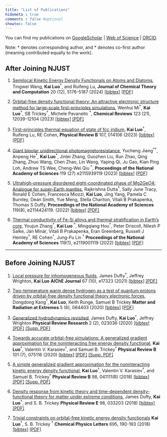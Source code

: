 ```yaml
---
title: "List of Publications"
hidemeta : true
comments : false #optional
showtoc: false
---
```


<!--  see https://gohugo.io/getting-started/configuration-markup/#goldmark for goldmark configuration -->


You can find my publications on [GoogleScholar](https://scholar.google.com/citations?hl=en&user=5byAayIAAAAJ) | [Web of Science](https://www.webofscience.com/wos/author/record/O-3048-2018) | [ORCID](https://orcid.org/0000-0002-3802-0029).

Note: &dagger; denotes corresponding author, and \* denotes co-first author (meaning contributed equally to the work).

## After Joining NJUST
1. [Semilocal Kinetic Energy Density Functionals on Atoms and Diatoms](https://doi.org/10.1021/acs.jctc.4c00532),
Tingwei Wang,   **Kai Luo**<sup>&dagger;</sup>, and Ruifeng Lu, **Journal of Chemical Theory and Computation**  20 (12), 5176-5187 (2024) 
  [[bibtex]](./Wang2024_JCTC.bib) [[PDF]]()

1. [Orbital-free density functional theory: An attractive electronic structure method for large-scale first-principles simulations](https://doi.org/10.1021/acs.chemrev.2c00758),
Wenhui Mi<sup>&dagger;</sup>,   **Kai Luo**<sup>&dagger;</sup>, SB Trickey<sup>&dagger;</sup>, Michele Pavanello <sup>&dagger;</sup>, **Chemical Reviews** 123 (21), 12039-12104 (2023) [[bibtex]](./Mi2023_ChemRev.bib) [[PDF]]()

1. [First-principles thermal equation of state of fcc iridium](https://doi.org/10.1103/PhysRevB.107.014106),
 **Kai Luo**<sup>&dagger;</sup>, Ruifeng Lu, RE Cohen, **Physical Review B** 107, 014106 (2023) [[bibtex]](./Luo2023_PRB.bibtex) [[PDF]]()

1. [Giant bipolar unidirectional photomagnetoresistance](https://doi.org/10.1073/pnas.2115939119),
 Yucheng Jiang<sup>\*&dagger;</sup>, Anpeng He<sup>\*</sup>,   **Kai Luo**<sup>\*</sup>, Jinlei Zhang, Guozhen Liu, Run Zhao, Qing Zhang, Zhuo Wang, Chen Zhao, Lin Wang, Yaping Qi, Ju Gao, Kian Ping Loh, Andrew TS Wee, Cheng-Wei Qiu <sup>&dagger;</sup>, **Proceedings of the National Academy of Sciences**  119 (27) e2115939119 (2023)  [[bibtex]](./Jiang2023_PNAS.bib) [[PDF]]()
   
1. [Ultrahigh-pressure disordered eight-coordinated phase of Mg2GeO4: Analogue for super-Earth mantles](https://doi.org/10.1073/pnas.2114424119),
 Rajkrishna Dutta<sup>&dagger;</sup>, Sally June Tracy, Ronald E Cohen, Francesca Miozzi,   **Kai Luo**, Jing Yang, Pamela C Burnley, Dean Smith, Yue Meng, Stella Chariton, Vitali B Prakapenka, Thomas S Duffy, **Proceedings of the National Academy of Sciences** 119(8), e2114424119. (2022) 
 [[bibtex]](./Dutta2022_PNAS.bib) [[PDF]]()

1. [Thermal conductivity of Fe-Si alloys and thermal stratification in Earth’s core](https://doi.org/10.1073/pnas.2119001119), 
Youjun Zhang<sup>\*</sup>,   **Kai Luo** <sup>\*</sup>, Mingqiang Hou<sup>\*</sup>, Peter Driscoll, Nilesh P Salke, Ján Minár, Vitali B Prakapenka, Eran Greenberg, Russell J Hemley<sup>&dagger;</sup>, RE Cohen<sup>&dagger;</sup>, Jung-Fu Lin <sup>&dagger;</sup>
 **Proceedings of the National Academy of Sciences** 119(1), e2119001119 (2022) 
 [[bibtex]](./Zhang2022_PNAS.bib) [[PDF]]()
   

<!-- 2. **Machine Learning in Data Science**
   - *Authors:* Alice Johnson, Bob Williams
   - *Publication Details:* Data Science Journal, 2022
   - [PDF](/path/to/publication2.pdf) | [Link](https://example.com/pub2)

3. **Advanced Techniques in Computational Biology**
   - *Authors:* Charlie Brown, Diana Prince
   - *Publication Details:* Bioinformatics Review, 2021
   - [PDF](/path/to/publication3.pdf) | [Link](https://example.com/pub3)

4. **Cybersecurity: Challenges and Solutions**
   - *Authors:* Eve White, Frank Black
   - *Publication Details:* Security Journal, 2020
   - [PDF](/path/to/publication4.pdf) | [Link](https://example.com/pub4)

5. **Data Visualization: Tools and Techniques**
   - *Authors:* Jane Doe, Diana Prince
   - *Publication Details:* Visualization Magazine, 2019
   - [PDF](/path/to/publication5.pdf) | [Link](https://example.com/pub5) -->

<!-- Add more publications as needed -->
---
## Before Joining NJUST

1. [Local pressure for inhomogeneous fluids](https://doi.org/10.1002/aic.17037),
    James Dufty<sup>&dagger;</sup>, Jeffrey Wrighton,   **Kai Luo**
    **AIChE Journal** 67 (10), e17323 (2021)
    [[bibtex]](./Dufty2021_AICHE.bib) [[PDF]]()

1. [Two-temperature warm dense hydrogen as a test of quantum protons driven by orbital-free density functional theory electronic forces](https://doi.org/10.1063/5.0025164),
    Dongdong Kang<sup>&dagger;</sup>,   **Kai Luo**, Keith Runge, Samuel B Trickey
    **Matter and Radiation at Extremes** 5 (6), 064403 (2020)
    [[bibtex]](./Kang2020_MRE.bib) [[PDF]]()

1. [Generalized hydrodynamics revisited](https://doi.org/10.1103/PhysRevResearch.2.023036),
   James Dufty,   **Kai Luo**<sup>&dagger;</sup>, Jeffrey Wrighton
   **Physical Review Research**  2 (2), 023036 (2020)
    [[bibtex]](./Dufty2020_PRR.bib) [[PDF]]() [[Supp. PDF]](./SupMat_resub.pdf)


1. [Towards accurate orbital-free simulations: A generalized gradient approximation for the noninteracting free energy density functional](https://doi.org/10.1103/PhysRevB.101.075116),
     **Kai Luo**<sup>&dagger;</sup>, Valentin V. Karasiev<sup>&dagger;</sup>, and Samuel B. Trickey<sup>&dagger;</sup>
    **Physical Review B** 101 (7), 075116 (2020)
    [[bibtex]](./Luo2020_PRB.bib) [[PDF]]() [[Supp. PDF]](./LuoPRB_SuppMaterials.pdf)


1. [A simple generalized gradient approximation for the noninteracting kinetic energy density functional](https://doi.org/10.1103/PhysRevB.98.041111),
     **Kai Luo**<sup>&dagger;</sup>, Valentin V. Karasiev<sup>&dagger;</sup>, and Samuel B. Trickey<sup>&dagger;</sup>
    **Physical Review B** 98, 041111(R)  (2018)
   [[bibtex]](./Luo2018_PRB.bib) [[PDF]](./Luo2018_PRB.pdf) [[Supp. PDF]](./LKT.SuppMat.pdf)

1. [Density response from kinetic theory and time-dependent density-functional theory for matter under extreme conditions](https://doi.org/10.1103/PhysRevE.98.033203),
    James Dufty, **Kai Luo**<sup>&dagger;</sup>, and  S. B. Trickey
      **Physical Review E**  98, 033203  (2018)
   [[bibtex]](./Dufty2018_PRE.bib) [[PDF]](./Dufty2018_PRE.pdf)

1. [Trivial constraints on orbital-free kinetic energy density functionals](https://doi.org/10.1016/j.cplett.2018.02.002)
   **Kai Luo**<sup>&dagger;</sup>, S. B. Trickey <sup>&dagger;</sup>
   **Chemical Physics Letters** 695, 190-193 (2018)
    [[bibtex]](Luo2018_CPL.bib) [[PDF]](Luo2018_CPL.pdf)


<!-- https://coderwall.com/p/hcqhja/coderwall-markdown-cheat-sheet -->

<!-- ©       &copy;
®       &reg;
†       &dagger;
‡       &Dagger;
±       &plusmn;
€       &euro;
™       &trade; -->